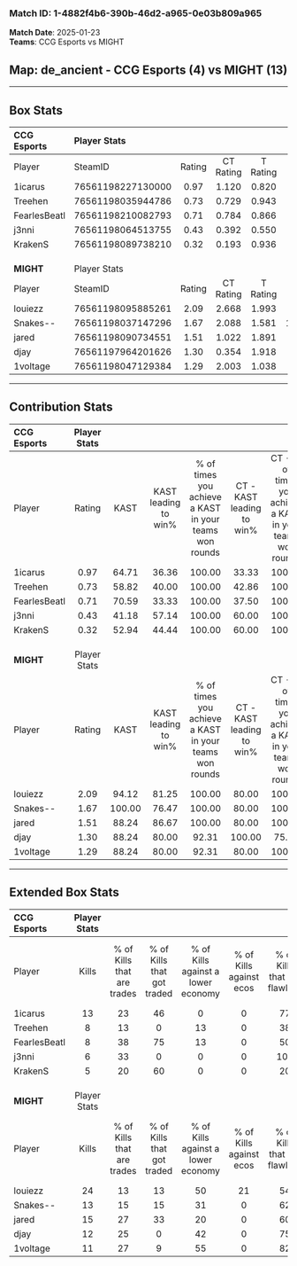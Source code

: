 ### Match ID: 1-4882f4b6-390b-46d2-a965-0e03b809a965  
**Match Date**: 2025-01-23  
**Teams**: CCG Esports vs MIGHT  

## **Map**: de_ancient - CCG Esports (4) vs MIGHT (13)  
---  

## Box Stats  

| **CCG Esports** | Player Stats      |        |           |          |        |       |       |         |        |      |     |
| :- | :- | :-: | :-: | :-: | :-: | :-: | :-: | :-: | :-: | :-: | :-: |
| Player          | SteamID           | Rating | CT Rating | T Rating |  KAST  |  ADR  | Kills | Assists | Deaths | K/D  | HS% |
| 1icarus         | 76561198227130000 |  0.97  |   1.120   |  0.820   | 64.71  | 82.7  |  13   |    2    |   16   | 0.81 | 84  |
| Treehen         | 76561198035944786 |  0.73  |   0.729   |  0.943   | 58.82  | 77.1  |   8   |    4    |   14   | 0.57 | 62  |
| FearlesBeatl    | 76561198210082793 |  0.71  |   0.784   |  0.866   | 70.59  | 65.3  |   8   |    4    |   16   | 0.50 | 37  |
| j3nni           | 76561198064513755 |  0.43  |   0.392   |  0.550   | 41.18  | 34.1  |   6   |    5    |   12   | 0.50 | 50  |
| KrakenS         | 76561198089738210 |  0.32  |   0.193   |  0.936   | 52.94  | 40.8  |   5   |    3    |   17   | 0.29 | 40  |
|                 |                   |        |           |          |        |       |       |         |        |      |     |
|                 |                   |        |           |          |        |       |       |         |        |      |     |
|                 |                   |        |           |          |        |       |       |         |        |      |     |
| **MIGHT**       | Player Stats      |        |           |          |        |       |       |         |        |      |     |
| Player          | SteamID           | Rating | CT Rating | T Rating |  KAST  |  ADR  | Kills | Assists | Deaths | K/D  | HS% |
| louiezz         | 76561198095885261 |  2.09  |   2.668   |  1.993   | 94.12  | 119.5 |  24   |    4    |   9    | 2.67 | 25  |
| Snakes--        | 76561198037147296 |  1.67  |   2.088   |  1.581   | 100.00 | 107.4 |  13   |   10    |   6    | 2.17 | 53  |
| jared           | 76561198090734551 |  1.51  |   1.022   |  1.891   | 88.24  | 87.9  |  15   |    7    |   9    | 1.67 | 40  |
| djay            | 76561197964201626 |  1.30  |   0.354   |  1.918   | 88.24  | 85.6  |  12   |    4    |   10   | 1.20 | 41  |
| 1voltage        | 76561198047129384 |  1.29  |   2.003   |  1.038   | 88.24  | 64.5  |  11   |    1    |   6    | 1.83 | 27  |
---  

## Contribution Stats  

| **CCG Esports** | Player Stats |        |                      |                                                        |                           |                                                             |                          |                                                            |
| :- | :-: | :-: | :-: | :-: | :-: | :-: | :-: | :-: |
| Player          |    Rating    |  KAST  | KAST leading to win% | % of times you achieve a KAST in your teams won rounds | CT - KAST leading to win% | CT - % of times you achieve a KAST in your teams won rounds | T - KAST leading to win% | T - % of times you achieve a KAST in your teams won rounds |
| 1icarus         |     0.97     | 64.71  |        36.36         |                         100.00                         |           33.33           |                           100.00                            |          50.00           |                           100.00                           |
| Treehen         |     0.73     | 58.82  |        40.00         |                         100.00                         |           42.86           |                           100.00                            |          33.33           |                           100.00                           |
| FearlesBeatl    |     0.71     | 70.59  |        33.33         |                         100.00                         |           37.50           |                           100.00                            |          25.00           |                           100.00                           |
| j3nni           |     0.43     | 41.18  |        57.14         |                         100.00                         |           60.00           |                           100.00                            |          50.00           |                           100.00                           |
| KrakenS         |     0.32     | 52.94  |        44.44         |                         100.00                         |           60.00           |                           100.00                            |          25.00           |                           100.00                           |
|                 |              |        |                      |                                                        |                           |                                                             |                          |                                                            |
|                 |              |        |                      |                                                        |                           |                                                             |                          |                                                            |
|                 |              |        |                      |                                                        |                           |                                                             |                          |                                                            |
| **MIGHT**       | Player Stats |        |                      |                                                        |                           |                                                             |                          |                                                            |
| Player          |    Rating    |  KAST  | KAST leading to win% | % of times you achieve a KAST in your teams won rounds | CT - KAST leading to win% | CT - % of times you achieve a KAST in your teams won rounds | T - KAST leading to win% | T - % of times you achieve a KAST in your teams won rounds |
| louiezz         |     2.09     | 94.12  |        81.25         |                         100.00                         |           80.00           |                           100.00                            |          81.82           |                           100.00                           |
| Snakes--        |     1.67     | 100.00 |        76.47         |                         100.00                         |           80.00           |                           100.00                            |          75.00           |                           100.00                           |
| jared           |     1.51     | 88.24  |        86.67         |                         100.00                         |           80.00           |                           100.00                            |          90.00           |                           100.00                           |
| djay            |     1.30     | 88.24  |        80.00         |                         92.31                          |          100.00           |                            75.00                            |          75.00           |                           100.00                           |
| 1voltage        |     1.29     | 88.24  |        80.00         |                         92.31                          |           80.00           |                           100.00                            |          80.00           |                           88.89                            |
---  

## Extended Box Stats  

| **CCG Esports** | Player Stats |                            |                            |                                    |                         |                              |                                 |        |                             |                                     |                          |                               |                            |
| :- | :-: | :-: | :-: | :-: | :-: | :-: | :-: | :-: | :-: | :-: | :-: | :-: | :-: |
| Player          |    Kills     | % of Kills that are trades | % of Kills that got traded | % of Kills against a lower economy | % of Kills against ecos | % of Kills that are flawless | % of Kills that are close duels | Deaths | % of Deaths that get traded | % of Deaths against a lower economy | % of Deaths against ecos | % of Deaths that are flawless | % of Deaths that are close |
| 1icarus         |      13      |             23             |             46             |                 0                  |            0            |              77              |                8                |   16   |             13              |                  6                  |            0             |              63               |             25             |
| Treehen         |      8       |             13             |             0              |                 13                 |            0            |              38              |                0                |   14   |             14              |                  7                  |            0             |              57               |             29             |
| FearlesBeatl    |      8       |             38             |             75             |                 13                 |            0            |              50              |               25                |   16   |             19              |                  6                  |            0             |              50               |             0              |
| j3nni           |      6       |             33             |             0              |                 0                  |            0            |             100              |                0                |   12   |              8              |                  8                  |            0             |              75               |             0              |
| KrakenS         |      5       |             20             |             60             |                 0                  |            0            |              20              |               20                |   17   |             18              |                  6                  |            0             |              82               |             0              |
|                 |              |                            |                            |                                    |                         |                              |                                 |        |                             |                                     |                          |                               |                            |
|                 |              |                            |                            |                                    |                         |                              |                                 |        |                             |                                     |                          |                               |                            |
|                 |              |                            |                            |                                    |                         |                              |                                 |        |                             |                                     |                          |                               |                            |
| **MIGHT**       | Player Stats |                            |                            |                                    |                         |                              |                                 |        |                             |                                     |                          |                               |                            |
| Player          |    Kills     | % of Kills that are trades | % of Kills that got traded | % of Kills against a lower economy | % of Kills against ecos | % of Kills that are flawless | % of Kills that are close duels | Deaths | % of Deaths that get traded | % of Deaths against a lower economy | % of Deaths against ecos | % of Deaths that are flawless | % of Deaths that are close |
| louiezz         |      24      |             13             |             13             |                 50                 |           21            |              54              |               17                |   9    |             33              |                 22                  |            0             |              44               |             11             |
| Snakes--        |      13      |             15             |             15             |                 31                 |            0            |              62              |               23                |   6    |             33              |                 17                  |            0             |              50               |             33             |
| jared           |      15      |             27             |             33             |                 20                 |            0            |              60              |                0                |   9    |             44              |                 22                  |            0             |              67               |             0              |
| djay            |      12      |             25             |             0              |                 42                 |            0            |              75              |                8                |   10   |             50              |                 40                  |            0             |              60               |             10             |
| 1voltage        |      11      |             27             |             9              |                 55                 |            0            |              82              |                0                |   6    |             17              |                 50                  |            0             |              83               |             0              |
